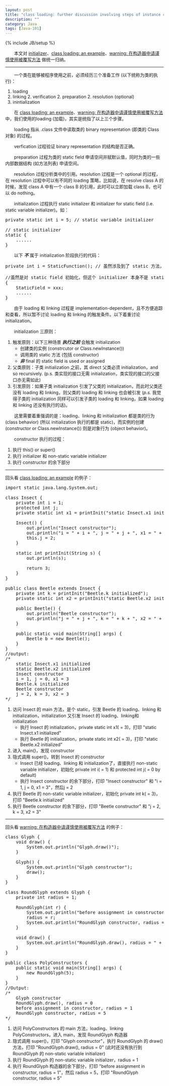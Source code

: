 ```yaml
---
layout: post
title: "class loading: further discussion involving steps of instance creation"
description: ""
category: Java
tags: [Java-101]
---
```

{% include JB/setup %}

　　本文对 [initializer](/java/2009/03/19/initializer/)、[class loading: an example](/java/2009/03/25/class-loading-an-example/)、[warning: 在构造器中请谨慎使用被覆写方法](/java/2009/03/27/using-overridden-method-in-constructor-is-dangerous/) 做统一归纳。

---

　　一个类在能够被程序使用之前，必须经历三个准备工作 (以下统称为类的执行)：

1. loading
2. linking
    2. verification
	2. preparation
	2. resolution (optional)
3. inintialization

　　在 [class loading: an example](/java/2009/03/25/class-loading-an-example/)、[warning: 在构造器中请谨慎使用被覆写方法](/java/2009/03/27/using-overridden-method-in-constructor-is-dangerous/) 中，我们使用的loading (加载)，其实是统指了以上三个步骤。

　　loading 指从 \.class 文件中读取类的 binary representation (即类的 Class 对象) 的过程。  

　　verfication 过程验证 binary representation 的结构是否正确。  

　　preparation 过程为类的 static field 申请空间并赋默认值，同时为类的一些内部数据结构 (如方法列表) 申请空间。  

　　resolution 过程分析类中的引用。resolution 过程是一个 optional 的过程，在 resolution 过程中可以有不同的 loading 策略，比如说，在 resolve class A 的时候，发现 class A 中有一个 class B 的引用，此时可以立即加载 class B，也可以 do nothing。  

　　initialization 过程执行 static initializer 和 initializer for static field (i.e. static variable initializer)。如：

<pre class="prettyprint linenums">
private static int i = 5; // static variable initializer  
  
// static initializer  
static {  
	......  
}
</pre>

　　以下 _**不**_ 属于 initialization 阶段执行的代码：

<pre class="prettyprint linenums">
private int i = StaticFunction(); // 虽然涉及到了 static 方法，不过 field 不是 static，不能算是 static variable initialzer  
  
//虽然是对 static field 初始化，但这个 initializer 本身不是 static，依旧不能算是 static initializer  
{  
	StaticField = xxx;  
	......  
}
</pre>

　　由于 loading 和 linking 过程是 implementation-dependent，且不方便追踪和查看，所以暂不讨论 loading 和 linking 的触发条件。以下着重讨论 initialization。

　　initialization 三原则：

1. 触发原则：以下三种场景 _**执行之前**_ 会触发 initialization
    * 创建类的实例 (constrcutor or Class.newInstance())
	* 调用类的 static 方法 (包括 constructor)
	* _**非**_ final 的 static field is used or assigned
2. 父类原则：子类 initialization 之前，其 direct 父类必须 initialization，and so recursively. (p.s. 类实现的接口无需 initialization，类实现的接口的父接口亦无需如此)
3. 引发原则：如果子类 initialization 引发了父类的 initialization，而此时父类还没有 loading 和 linking，则父类的 loading 和 linking 也会被引发 (_p.s._ 我觉得子类的 initialization 同样可以引发子类的 loading 和 linking，如果 loading 和 linking 还没有执行的话)。  

　　这里需要着重强调的是：loading、linking 和 initialization 都是类的行为 (class behavior) (所以 initialization 执行的都是 static)，而实例的创建 (constructor or Class.newInstance()) 则是对象行为 (object behavior)。  

　　constructor 执行的过程：

1. 执行 this() or super()
2. 执行 initializer 和 non-static variable initializer
3. 执行 constructor 的余下部分

---

回头看 [class loading: an example](/java/2009/03/25/class-loading-an-example/) 的例子：

<pre class="prettyprint linenums">
import static java.lang.System.out;  
  
class Insect {  
    private int i = 1;  
    protected int j;  
    private static int x1 = printInit("static Insect.x1 initialized");  
      
    Insect() {  
        out.println("Insect constructor");  
        out.println("i = " + i + ", j = " + j + ", x1 = " + x1);  
        this.j = 2;  
    }  
      
    static int printInit(String s) {  
        out.println(s);  
  
        return 3;  
    }  
}  
  
public class Beetle extends Insect {  
    private int k = printInit("Beetle.k initialized");  
    private static int x2 = printInit("static Beetle.x2 initialized");  
      
    public Beetle() {  
        out.println("Beetle constructor");  
        out.println("j = " + j + ", k = " + k + ", x2 = " + x2);  
    }  
   
    public static void main(String[] args) {  
        Beetle b = new Beetle();  
    }  
}  
//output:  
/* 
    static Insect.x1 initialized 
    static Beetle.x2 initialized 
    Insect constructor 
    i = 1, j = 0, x1 = 3 
    Beetle.k initialized 
    Beetle constructor 
    j = 2, k = 3, x2 = 3 
*/ 
</pre>

1. 访问 Insect 的 main 方法，是个 static，引发 Beetle 的 loading、linking 和 initialization，initialization 又引发 Insect 的 loading、linking和 initialization
    * 执行 Insect 的 initialization，private static int x1( = 3)，打印 "static Insect.x1 initialized"
	* 执行 Beetle 的 initialization，private static int x2( = 3)，打印 "static Beetle.x2 initialized"
2. 进入 main()，发现 constructor
3. 隐式调用 super()，转到 Insect 的 constructor
    * Insect 已经 loading、linking 和 initialization了，直接执行 non-static variable initializer，初始化 private int i( = 1) 和 protected int j( = 0 by default)
	* 执行 Insect constructor 的余下部分，打印 "Insect constructor" 和 "i = 1, j = 0, x1 = 3"，然后j = 2
4. 执行 Beetle 的 non-static variable initializer，初始化 private int k( = 3)，打印 "Beetle.k initialized"
5. 执行 Beetle constructor 的余下部分，打印 "Beetle constructor" 和 "j = 2, k = 3, x2 = 3"

---

回头看 [warning: 在构造器中请谨慎使用被覆写方法](/java/2009/03/27/using-overridden-method-in-constructor-is-dangerous/) 的例子：

<pre class="prettyprint linenums">
class Glyph {  
	void draw() {   
		System.out.println("Glyph.draw()");  
	}  
	  
	Glyph() {  
		System.out.println("Glyph constructor");  
		draw();  
	}  
}     
  
class RoundGlyph extends Glyph {  
	private int radius = 1;  
  
	RoundGlyph(int r) {  
		System.out.println("before assignment in constructor, radius = " + radius);  
		radius = r;  
		System.out.println("RoundGlyph constructor, radius = " + radius);  
	}  
	  
	void draw() {  
		System.out.println("RoundGlyph.draw(), radius = " + radius);  
	}  
}     
  
public class PolyConstructors {  
	public static void main(String[] args) {  
		new RoundGlyph(5);  
	}  
}  
//Output:  
/* 
	Glyph constructor 
	RoundGlyph.draw(), radius = 0 
	before assignment in constructor, radius = 1 
	RoundGlyph constructor, radius = 5 
*/ 
</pre>

1. 访问 PolyConstructors 的 main 方法，loading、linking PolyConstructors，进入 main，发现 RoundGlyph 构造器
2. 隐式调用 super()，打印 "Glyph constructor"，执行 RoundGlyph 的 draw() 方法，打印 "RoundGlyph.draw(), radius = 0" (此时还没有执行到 RoundGlyph 的 non-static variable initializer)
3. 执行 RoundGlyph 的 non-static variable initializer，radius = 1
4. 执行 RoundGlyph 构造器的余下部分，打印 "before assignment in constructor, radius = 1"，然后 radius = 5，打印 "RoundGlyph constructor, radius = 5"
